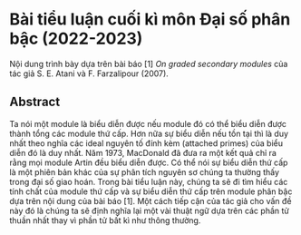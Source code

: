 # Bài tiểu luận cuối kì môn Đại số phân bậc (2022-2023)
Nội dung trình bày dựa trên bài báo [1] *On graded secondary modules* của tác giả S. E. Atani và F. Farzalipour (2007).
## Abstract
Ta nói một module là biểu diễn được nếu module đó có thể biểu diễn được thành tổng
các module thứ cấp. Hơn nữa sự biểu diễn nếu tồn tại thì là duy nhất theo nghĩa các
ideal nguyên tố đính kèm (attached primes) của biểu diễn đó là duy nhất. Năm 1973,
MacDonald đã đưa ra một kết quả chỉ ra rằng mọi module Artin đều biểu diễn được. Có
thể nói sự biểu diễn thứ cấp là một phiên bản khác của sự phân tích nguyên sơ chúng
ta thường thấy trong đại số giao hoán. Trong bài tiểu luận này, chúng ta sẽ đi tìm hiểu
các tính chất của module thứ cấp và sự biểu diễn thứ cấp trên module phân bậc dựa trên
nội dung của bài báo [1]. Một cách tiếp cận của tác giả cho vấn đề này đó là chúng ta sẽ
định nghĩa lại một vài thuật ngữ dựa trên các phần tử thuần nhất thay vì phần tử bất kì
như thông thường.